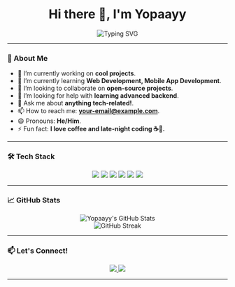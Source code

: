 <h1 align="center">Hi there 👋, I'm Yopaayy</h1>

<p align="center">
  <img src="https://readme-typing-svg.demolab.com?font=Fira+Code&size=22&pause=1000&center=true&vCenter=true&width=435&lines=Welcome+to+my+GitHub+Profile!" alt="Typing SVG" />
</p>

---

### 🚀 About Me
- 🔭 I’m currently working on **cool projects**.
- 🌱 I’m currently learning **Web Development, Mobile App Development**.
- 👯 I’m looking to collaborate on **open-source projects**.
- 🤔 I’m looking for help with **learning advanced backend**.
- 💬 Ask me about **anything tech-related!**.
- 📫 How to reach me: **your-email@example.com**.
- 😄 Pronouns: **He/Him**.
- ⚡ Fun fact: **I love coffee and late-night coding ☕🌙.**

---

### 🛠️ Tech Stack
<div align="center">
  <img src="https://img.shields.io/badge/HTML5-E34F26?style=for-the-badge&logo=html5&logoColor=white" />
  <img src="https://img.shields.io/badge/CSS3-1572B6?style=for-the-badge&logo=css3&logoColor=white" />
  <img src="https://img.shields.io/badge/JavaScript-323330?style=for-the-badge&logo=javascript&logoColor=F7DF1E" />
  <img src="https://img.shields.io/badge/PHP-777BB4?style=for-the-badge&logo=php&logoColor=white" />
  <img src="https://img.shields.io/badge/Laravel-FF2D20?style=for-the-badge&logo=laravel&logoColor=white" />
  <img src="https://img.shields.io/badge/Flutter-02569B?style=for-the-badge&logo=flutter&logoColor=white" />
</div>

---

### 📈 GitHub Stats
<div align="center">
  <img src="https://github-readme-stats.vercel.app/api?username=yopaayy&show_icons=true&theme=radical" alt="Yopaayy's GitHub Stats" />
  <br/>
  <img src="https://github-readme-streak-stats.herokuapp.com/?user=yopaayy&theme=radical" alt="GitHub Streak" />
</div>

---

### 📫 Let's Connect!
<div align="center">
  <a href="https://linkedin.com/in/your-linkedin" target="_blank">
    <img src="https://img.shields.io/badge/LinkedIn-0077B5?style=for-the-badge&logo=linkedin&logoColor=white" />
  </a>
  <a href="mailto:your-email@example.com" target="_blank">
    <img src="https://img.shields.io/badge/Gmail-D14836?style=for-the-badge&logo=gmail&logoColor=white" />
  </a>
</div>

---
